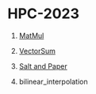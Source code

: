# HPC-2023

1. [MatMul](https://github.com/vmokook/HPC-2023/blob/main/MatMul/MatrixMult.md)


2. [VectorSum](https://github.com/vmokook/HPC-2023/blob/main/VectorSum/VectorSummy.md)

3. [Salt and Paper](https://github.com/vmokook/HPC-2023/blob/main/Salt_and_Paper/SaltAndPaper.md)

4. bilinear_interpolation 
